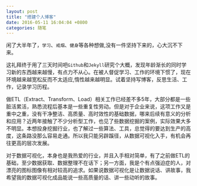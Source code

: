 ```yaml
---
layout: post
title: "搭建个人博客"
date: 2016-05-11 16:04:04 +0800
categories: 随笔
---
```

闲了大半年了，`学习`、`戒烟`、`健身`等各种想做,没有一件坚持下来的，心大沉不下来。

这礼拜终于用了三天时间吧`Github`和`Jekyll`研究个大概，发现年龄渐长的同时学习新的东西越来越慢，有点力不从心。在被人督促学习、工作的环境下惯了，现在环境越来越宽松反而不太适应,惰性越来越明显。试着坚持写博客，反思生活、工作，记录学习历程。

做ETL（Extract、Transform、Load）相关工作已经差不多5年，大部分都是一些脏活累活，熟悉流程后基本是一些重复性劳动。但是对于企业来说，这项工作又是重中之重，没有干净整洁、高质量、高时效性的基础数据，哪来后续有意义的分析和应用？近两年接触了不少分析型工作，也见了些数据挖掘的案例，实际效果大多不明显。本想投身挖掘行业，也了解过一些算法、工具，总觉得的要达到生产的高度，这条路没那么容易走通。所以我只能另辟蹊径，从数据可视化入手，有机会再往更高的层次发展。

对于数据可视化，本身也是我热爱的行业，并且入手相对简单，有了之前做ETL的基础，至少数据获取、数据整理不在话下；另一方面，我是个有点强迫症的人，对漂亮的图标图像有相对较高的追求。如果说数据可视化是让数据说话、讲故事，我希望我的数据可视化成品能说一些高质量的话、讲一些动听的故事。
